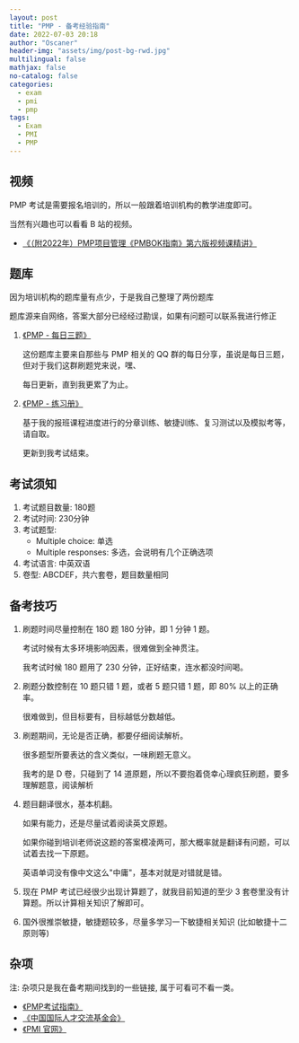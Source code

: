 ```yaml
---
layout: post
title: "PMP - 备考经验指南"
date: 2022-07-03 20:18
author: "Oscaner"
header-img: "assets/img/post-bg-rwd.jpg"
multilingual: false
mathjax: false
no-catalog: false
categories:
  - exam
  - pmi
  - pmp
tags:
  - Exam
  - PMI
  - PMP
---
```


## 视频

PMP 考试是需要报名培训的，所以一般跟着培训机构的教学进度即可。

当然有兴趣也可以看看 B 站的视频。

- [《（附2022年）PMP项目管理《PMBOK指南》第六版视频课精讲》](https://www.bilibili.com/video/BV1i64y1a74v)

## 题库

因为培训机构的题库量有点少，于是我自己整理了两份题库

题库源来自网络，答案大部分已经经过勘误，如果有问题可以联系我进行修正

1. [《PMP - 每日三题》](https://www.markji.com/deck/61d314dae97ea7a62b20ff63?access_key=kzfe307r)

    这份题库主要来自那些与 PMP 相关的 QQ 群的每日分享，虽说是每日三题，但对于我们这群刷题党来说，嘿、

    每日更新，直到我更累了为止。

2. [《PMP - 练习册》](https://www.markji.com/deck/61ed3752025c1563d639314a?access_key=kzfcsrzf)

    基于我的报班课程进度进行的分章训练、敏捷训练、复习测试以及模拟考等，请自取。

    更新到我考试结束。

## 考试须知

1. 考试题目数量: 180题
2. 考试时间: 230分钟
3. 考试题型:
    - Multiple choice: 单选
    - Multiple responses: 多选，会说明有几个正确选项
4. 考试语言: 中英双语
5. 卷型: ABCDEF，共六套卷，题目数量相同

## 备考技巧

1. 刷题时间尽量控制在 180 题 180 分钟，即 1 分钟 1 题。

    考试时候有太多环境影响因素，很难做到全神贯注。

    我考试时候 180 题用了 230 分钟，正好结束，连水都没时间喝。

2. 刷题分数控制在 10 题只错 1 题，或者 5 题只错 1 题，即 80% 以上的正确率。

    很难做到，但目标要有，目标越低分数越低。

3. 刷题期间，无论是否正确，都要仔细阅读解析。

    很多题型所要表达的含义类似，一味刷题无意义。

    我考的是 D 卷，只碰到了 14 道原题，所以不要抱着侥幸心理疯狂刷题，要多理解题意，阅读解析

4. 题目翻译很水，基本机翻。

    如果有能力，还是尽量试着阅读英文原题。

    如果你碰到培训老师说这题的答案模凌两可，那大概率就是翻译有问题，可以试着去找一下原题。

    英语单词没有像中文这么"中庸"，基本对就是对错就是错。

5. 现在 PMP 考试已经很少出现计算题了，就我目前知道的至少 3 套卷里没有计算题。所以计算相关知识了解即可。

6. 国外很推崇敏捷，敏捷题较多，尽量多学习一下敏捷相关知识 (比如敏捷十二原则等)

## 杂项

注: 杂项只是我在备考期间找到的一些链接, 属于可看可不看一类。

- [《PMP考试指南》](https://pmichina.org/exams/5887.jhtml)
- [《中国国际人才交流基金会》](http://exam.chinapmp.cn/)
- [《PMI 官网》](https://www.pmi.org/)
